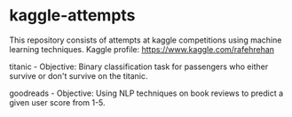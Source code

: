 # kaggle-attempts
This repository consists of attempts at kaggle competitions using machine learning techniques. Kaggle profile: https://www.kaggle.com/rafehrehan


titanic - Objective: Binary classification task for passengers who either survive or don't survive on the titanic. 

goodreads - Objective: Using NLP techniques on book reviews to predict a given user score from 1-5.


